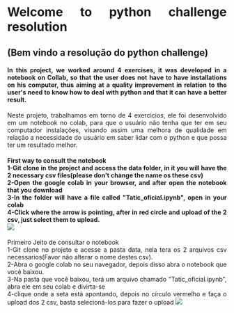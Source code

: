 <div align="justify">
<h1>Welcome to python challenge resolution</h1>
<h2>(Bem vindo a resolução do python challenge)</h2>

<h4>In this project, we worked around 4 exercises, it was developed in a notebook on Collab, so that the user does not have to have installations on his computer,
thus aiming at a quality improvement in relation to the user's need to know how to deal with python and that it can have a better result.</h4>

Neste projeto, trabalhamos em torno de 4 exercicios, ele foi desenvolvido em um notebook no colab, para que o usuário não tenha que ter em seu computador instalações,
visando assim uma melhora de qualidade em relação a necessidade do usuário em saber lidar com o python e que possa ter um resultado melhor.

<h4>First way to consult the notebook<br>
1-Git clone in the project and access the data folder, in it you will have the 2 necessary csv files(please don't change the name os these csv)<br>
2-Open the google colab in your browser, and after open the notebook that you download<br>
3-In the folder will have a file called "Tatic_oficial.ipynb", open in your colab <br>
4-Click where the arrow is pointing, after in red circle and upload of the 2 csv, just select them to upload.<br>
  <img src="https://cdn.glitch.me/3643647e-2aa8-4e36-9337-1462f1ee3138%2Ftatic.png?v=1636350721178">

</h4>
Primeiro Jeito de consultar o notebook<br>
1-Git clone no projeto e acesse a pasta data, nela tera os 2 arquivos csv necessarios(Favor não alterar o nome destes csv).<br>
2-Abra o google colab no seu navegador, depois disso abra o notebook que você baixou.<br>
3-Na pasta que você baixou, terá um arquivo chamado "Tatic_oficial.ipynb", abra ele em seu colab e divirta-se<br>
4-clique onde a seta está apontando, depois no círculo vermelho e faça o upload dos 2 csv, basta selecioná-los para fazer o upload
<img src="https://cdn.glitch.me/3643647e-2aa8-4e36-9337-1462f1ee3138%2Ftatic.png?v=1636350721178">
</div>
